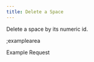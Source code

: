 ```yaml
---
title: Delete a Space
---
```


Delete a space by its numeric id.

;examplearea

Example Request

<RequestExample url="https://mapi.storyblok.com/v1/spaces/12422/" httpMethod="DELETE"></RequestExample>